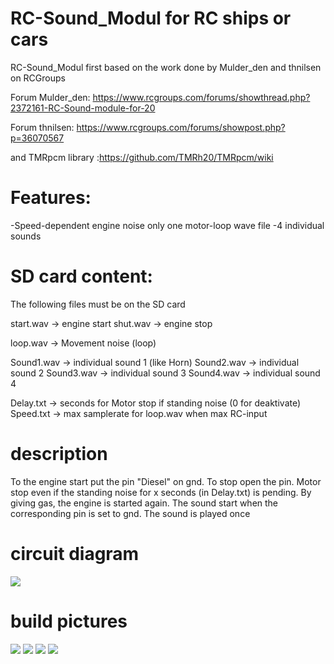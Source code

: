 # RC-Sound_Modul for RC ships or cars

RC-Sound_Modul first based on the work done by Mulder_den and thnilsen on RCGroups 

Forum Mulder_den: https://www.rcgroups.com/forums/showthread.php?2372161-RC-Sound-module-for-20

Forum thnilsen: https://www.rcgroups.com/forums/showpost.php?p=36070567

and TMRpcm library :https://github.com/TMRh20/TMRpcm/wiki

# Features:
-Speed-dependent engine noise only one motor-loop wave file
-4 individual sounds

# SD card content:

The following files must be on the SD card

start.wav -> engine start
shut.wav  -> engine stop

loop.wav -> Movement noise (loop) 

Sound1.wav -> individual sound 1 (like Horn)
Sound2.wav -> individual sound 2 
Sound3.wav -> individual sound 3 
Sound4.wav -> individual sound 4 

Delay.txt -> seconds for Motor stop if standing noise (0 for deaktivate)
Speed.txt -> max samplerate for loop.wav when max RC-input
 
# description
To the engine start put the pin "Diesel" on gnd. To stop open the pin.
Motor stop even if the standing noise for x seconds (in Delay.txt) is pending. By giving gas, the engine is started again.
The sound start when the corresponding pin is set to gnd. The sound is played once

# circuit diagram
![](https://github.com/Ziege-One/RC-Sound_Modul/blob/master/doku/RC-Sound_Modul.png?raw=true)

# build pictures
![](https://github.com/Ziege-One/RC-Sound_Modul/blob/master/doku/Board%20from%20below.jpg?raw=true)
![](https://github.com/Ziege-One/RC-Sound_Modul/blob/master/doku/Board%20from%20above.jpg?raw=true)
![](https://github.com/Ziege-One/RC-Sound_Modul/blob/master/doku/Board%20from%20above%20with%20SD%20board.jpg?raw=true)
![](https://github.com/Ziege-One/RC-Sound_Modul/blob/master/doku/Finished%20housing.jpg?raw=true)

